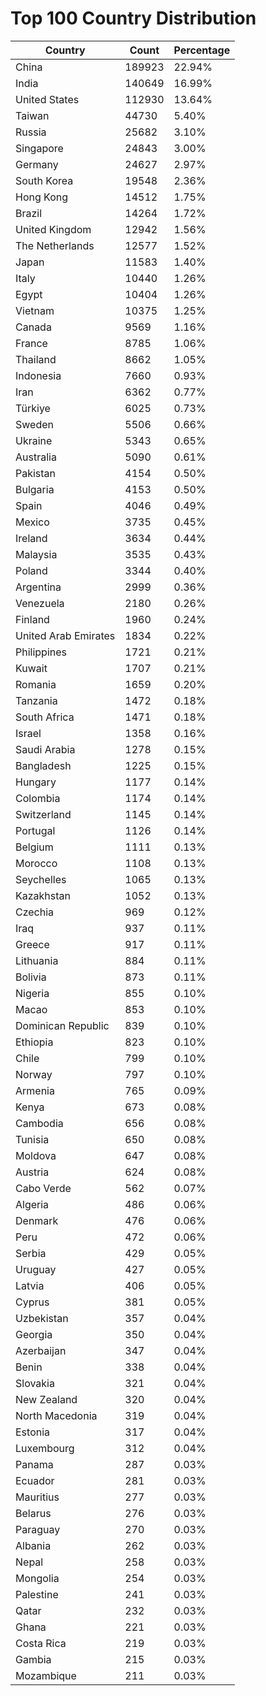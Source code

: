 # Top 100 Country Distribution
| Country | Count | Percentage |
|----|----|----|
| China | 189923 | 22.94% |
| India | 140649 | 16.99% |
| United States | 112930 | 13.64% |
| Taiwan | 44730 | 5.40% |
| Russia | 25682 | 3.10% |
| Singapore | 24843 | 3.00% |
| Germany | 24627 | 2.97% |
| South Korea | 19548 | 2.36% |
| Hong Kong | 14512 | 1.75% |
| Brazil | 14264 | 1.72% |
| United Kingdom | 12942 | 1.56% |
| The Netherlands | 12577 | 1.52% |
| Japan | 11583 | 1.40% |
| Italy | 10440 | 1.26% |
| Egypt | 10404 | 1.26% |
| Vietnam | 10375 | 1.25% |
| Canada | 9569 | 1.16% |
| France | 8785 | 1.06% |
| Thailand | 8662 | 1.05% |
| Indonesia | 7660 | 0.93% |
| Iran | 6362 | 0.77% |
| Türkiye | 6025 | 0.73% |
| Sweden | 5506 | 0.66% |
| Ukraine | 5343 | 0.65% |
| Australia | 5090 | 0.61% |
| Pakistan | 4154 | 0.50% |
| Bulgaria | 4153 | 0.50% |
| Spain | 4046 | 0.49% |
| Mexico | 3735 | 0.45% |
| Ireland | 3634 | 0.44% |
| Malaysia | 3535 | 0.43% |
| Poland | 3344 | 0.40% |
| Argentina | 2999 | 0.36% |
| Venezuela | 2180 | 0.26% |
| Finland | 1960 | 0.24% |
| United Arab Emirates | 1834 | 0.22% |
| Philippines | 1721 | 0.21% |
| Kuwait | 1707 | 0.21% |
| Romania | 1659 | 0.20% |
| Tanzania | 1472 | 0.18% |
| South Africa | 1471 | 0.18% |
| Israel | 1358 | 0.16% |
| Saudi Arabia | 1278 | 0.15% |
| Bangladesh | 1225 | 0.15% |
| Hungary | 1177 | 0.14% |
| Colombia | 1174 | 0.14% |
| Switzerland | 1145 | 0.14% |
| Portugal | 1126 | 0.14% |
| Belgium | 1111 | 0.13% |
| Morocco | 1108 | 0.13% |
| Seychelles | 1065 | 0.13% |
| Kazakhstan | 1052 | 0.13% |
| Czechia | 969 | 0.12% |
| Iraq | 937 | 0.11% |
| Greece | 917 | 0.11% |
| Lithuania | 884 | 0.11% |
| Bolivia | 873 | 0.11% |
| Nigeria | 855 | 0.10% |
| Macao | 853 | 0.10% |
| Dominican Republic | 839 | 0.10% |
| Ethiopia | 823 | 0.10% |
| Chile | 799 | 0.10% |
| Norway | 797 | 0.10% |
| Armenia | 765 | 0.09% |
| Kenya | 673 | 0.08% |
| Cambodia | 656 | 0.08% |
| Tunisia | 650 | 0.08% |
| Moldova | 647 | 0.08% |
| Austria | 624 | 0.08% |
| Cabo Verde | 562 | 0.07% |
| Algeria | 486 | 0.06% |
| Denmark | 476 | 0.06% |
| Peru | 472 | 0.06% |
| Serbia | 429 | 0.05% |
| Uruguay | 427 | 0.05% |
| Latvia | 406 | 0.05% |
| Cyprus | 381 | 0.05% |
| Uzbekistan | 357 | 0.04% |
| Georgia | 350 | 0.04% |
| Azerbaijan | 347 | 0.04% |
| Benin | 338 | 0.04% |
| Slovakia | 321 | 0.04% |
| New Zealand | 320 | 0.04% |
| North Macedonia | 319 | 0.04% |
| Estonia | 317 | 0.04% |
| Luxembourg | 312 | 0.04% |
| Panama | 287 | 0.03% |
| Ecuador | 281 | 0.03% |
| Mauritius | 277 | 0.03% |
| Belarus | 276 | 0.03% |
| Paraguay | 270 | 0.03% |
| Albania | 262 | 0.03% |
| Nepal | 258 | 0.03% |
| Mongolia | 254 | 0.03% |
| Palestine | 241 | 0.03% |
| Qatar | 232 | 0.03% |
| Ghana | 221 | 0.03% |
| Costa Rica | 219 | 0.03% |
| Gambia | 215 | 0.03% |
| Mozambique | 211 | 0.03% |
